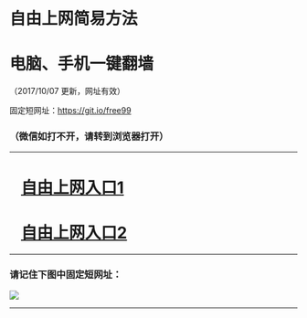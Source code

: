 ﻿# 自由上网简易方法

# 电脑、手机一键翻墙

（2017/10/07 更新，网址有效）

固定短网址：https://git.io/free99

### （微信如打不开，请转到浏览器打开）


***





# &nbsp;&nbsp; <a href="http://ft1751011295.fwq-tz-1001.info/fwqtz01.html?t=100700121451 " target="_blank">自由上网入口1</a>
# &nbsp;&nbsp; <a href="http://ft1349011538.fwq-tz-1002.info/fwqtz02.html?t=100700111291 " target="_blank">自由上网入口2</a>
***

### 请记住下图中固定短网址：

<img src="https://s3-us-west-2.amazonaws.com/fwq-1001/yjfq-20170905okok.png" /> 


***

